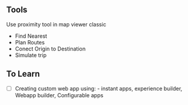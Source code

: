 ## Tools

Use proximity tool in map viewer classic
- Find Nearest
- Plan Routes
- Conect Origin to Destination
- Simulate trip

## To Learn

- [ ] Creating custom web app using:
        -  instant apps, experience builder, Webapp builder, Configurable apps


